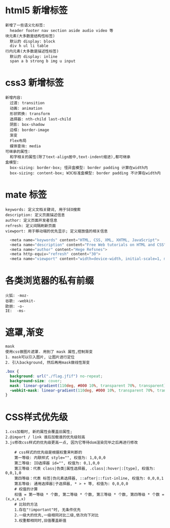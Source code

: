 # html5 新增标签

    新增了一些语义化标签:
      header footer nav section aside audio video 等
    块元素(大多数是结构性标签)
      默认的 display: block
      div h ul li table
    行内元素(大多数是描述性标签)
      默认的 display: inline
      span a b strong b img u input

# css3 新增标签

    新增内容:
      过渡: transition
      动画: animation
      形状转换: transform
      选择器: nth-child last-child
      阴影: box-shadow
      边框: border-image
      渐变
      Flex布局
      媒体查询: media
    可继承的属性:
      和字相关的属性(除了text-align居中,text-indent缩进),都可继承
    盒模型:
      box-sizing: border-box; 怪异盒模型: border padding 计算在width内
      box-sizing: content-box; W3C标准盒模型: border padding 不计算在width内

# mate 标签

    keywords: 定义文档关键词, 用于SEO搜索
    description: 定义页面描述信息
    author: 定义页面开发者信息
    refresh: 定义间隔刷新页面
    viewport: 用于移动端的优先显示; 定义缩放值的相关信息

```JavaScript
  <meta name="keywords" content="HTML, CSS, XML, XHTML, JavaScript">
  <meta name="description" content="Free Web tutorials on HTML and CSS">
  <meta name="author" content="Hege Refsnes">
  <meta http-equiv="refresh" content="30">
  <meta name="viewport" content="width=device-width, initial-scale=1, minimum-scale=1, maximum-scale=1" ">
```

# 各类浏览器的私有前缀

    火狐: -moz-
    谷歌: -webkit-
    欧朋: -o-
    IE:  -ms-

# 遮罩,渐变

    mask
    使用css做图片遮罩. 用到了 mask 属性,控制渐变
    1. mask可以引入图片, 让图片进行定位
    2. 引入background, 然后再用mask做线性渐变

```css
.box {
  background: url("./flag.jfif") no-repeat;
  background-size: cover;
  mask: linear-gradient(110deg, #000 10%, transparent 70%, transparent);
  -webkit-mask: linear-gradient(110deg, #000 10%, transparent 70%, transparent);
}
```
# CSS样式优先级
    1.css加载时, 新的属性会覆盖旧属性;
    2.@import / link 谁后加载谁的优先级较高
    3.js修改css样式的优先级更高一点, 因为它等待dom渲染完毕之后再进行修改
```shell
    # css样式的优先级是根据权重来判断的
    第一等级: 内联样式 style="", 权值为: 1,0,0,0
    第二等级: ID选择器 id="", 权值为: 0,1,0,0
    第三等级：代表 class|伪类|属性选择器, .class|:hover|:[type], 权值为: 0,0,1,0
    第四等级：代表 标签|伪元素选择器, ::after|::fist-inline, 权值为: 0,0,0,1
    第五等级: 通用选择器|子选择器, * > + 等, 权值为: 0,0,0,0
    # 权值的计算
    权值 = 第一等级 * 个数, 第二等级 * 个数, 第三等级 * 个数, 第四等级 * 个数 = (x,x,x,x)
    # 比较的方法
    1.存在"!important"时, 无条件优先
    2.一级大的优先,一级相同对比二级,依次向下对比
    3.权重都相同时,旧值覆盖新值
```
